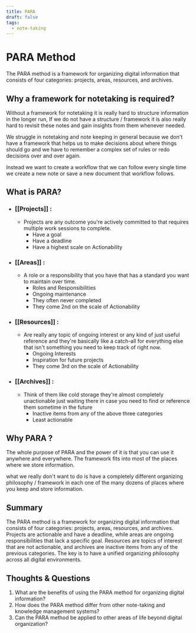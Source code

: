 ```yaml
---
title: PARA
draft: false
tags:
  - note-taking
---
```

# PARA Method

The PARA method is a framework for organizing digital information that consists of four categories: projects, areas, resources, and archives.

## Why a framework for notetaking is required?

Without a framework for notetaking it is really hard to structure information in the longer run, If we do not have a structure / framework it is also really hard to revisit these notes and gain insights from them whenever needed.

We struggle in notetaking and note keeping in general because we don't have a framework that helps us to make decisions about where things should go and we have to remember a complex set of rules or redo decisions over and over again.

Instead we want to create a workflow that we can follow every single time we create a new note or save a new document that workflow follows.

## What is PARA?
- ### [[Projects]] : 
	- Projects are any outcome you're actively committed to that requires multiple work sessions to complete.
		- Have a goal 
		- Have a deadline
		- Have a highest scale on Actionability
- ### [[Areas]] : 
	- A role or a responsibility that you have that has a standard you want to maintain over time.
		- Roles and Responsibilities
		- Ongoing maintenance
		- They often never completed 
		- They come 2nd on the scale of Actionability
- ### [[Resources]] : 
	- Are really any topic of ongoing interest or any kind of just useful reference and they're basically like a catch-all for everything else that isn't something you need to keep track of right now.
		- Ongoing Interests
		- Inspiration for future projects
		- They come 3rd on the scale of Actionability
- ### [[Archives]] : 
	- Think of them like cold storage they're almost completely unactionable just waiting there in case you need to find or reference them sometime in the future
		- Inactive items from any of the above three categories
		- Least actionable

## Why PARA ?

The whole purpose of PARA and the power of it is that you can use it anywhere and everywhere. The framework fits into most of the places where we store information.

what we really don't want to do is have a completely different organizing philosophy / framework in each one of the many dozens of places where you keep and store information.

## Summary

The PARA method is a framework for organizing digital information that consists of four categories: projects, areas, resources, and archives. Projects are actionable and have a deadline, while areas are ongoing responsibilities that lack a specific goal. Resources are topics of interest that are not actionable, and archives are inactive items from any of the previous categories. The key is to have a unified organizing philosophy across all digital environments.

## Thoughts & Questions

1. What are the benefits of using the PARA method for organizing digital information?
2. How does the PARA method differ from other note-taking and knowledge management systems?
3. Can the PARA method be applied to other areas of life beyond digital organization?